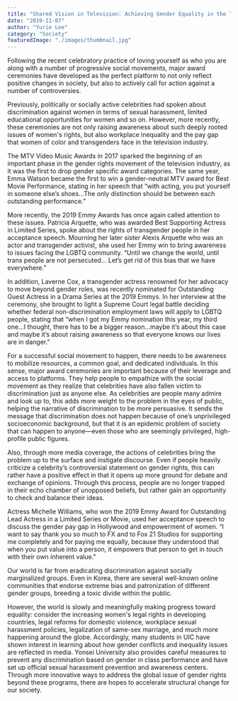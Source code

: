 ```yaml
---
title: "Shared Vision in Television: Achieving Gender Equality in the Television Industry"
date: "2019-11-07"
author: "Yurie Lee"
category: "Society"
featuredImage: "./images/thumbnail.jpg"
---
```


Following the recent celebratory practice of loving yourself as who you are along with a number of progressive social movements, major award ceremonies have developed as the perfect platform to not only reflect positive changes in society, but also to actively call for action against a number of controversies.

Previously, politically or socially active celebrities had spoken about discrimination against women in terms of sexual harassment, limited educational opportunities for women and so on. However, more recently, these ceremonies are not only raising awareness about such deeply rooted issues of women's rights, but also workplace inequality and the pay gap that women of color and transgenders face in the television industry.

The MTV Video Music Awards in 2017 sparked the beginning of an important phase in the gender rights movement of the television industry, as it was the first to drop gender specific award categories. The same year, Emma Watson became the first to win a gender-neutral MTV award for Best Movie Performance, stating in her speech that “with acting, you put yourself in someone else’s shoes…The only distinction should be between each outstanding performance.”

More recently, the 2019 Emmy Awards has once again called attention to these issues. Patricia Arquette, who was awarded Best Supporting Actress in Limited Series, spoke about the rights of transgender people in her acceptance speech. Mourning her later sister Alexis Arquette who was an actor and transgender activist, she used her Emmy win to bring awareness to issues facing the LGBTQ community. “Until we change the world, until trans people are not persecuted… Let’s get rid of this bias that we have everywhere.”

In addition, Laverne Cox, a transgender actress renowned for her advocacy to move beyond gender roles, was recently nominated for Outstanding Guest Actress in a Drama Series at the 2019 Emmys. In her interview at the ceremony, she brought to light a Supreme Court legal battle deciding whether federal non-discrimination employment laws will apply to LGBTQ people, stating that “when I got my Emmy nomination this year, my third one…I thought, there has to be a bigger reason…maybe it’s about this case and maybe it’s about raising awareness so that everyone knows our lives are in danger.”

For a successful social movement to happen, there needs to be awareness to mobilize resources, a common goal, and dedicated individuals. In this sense, major award ceremonies are important because of their leverage and access to platforms. They help people to empathize with the social movement as they realize that celebrities have also fallen victim to discrimination just as anyone else. As celebrities are people many admire and look up to, this adds more weight to the problem in the eyes of public, helping the narrative of discrimination to be more persuasive. It sends the message that discrimination does not happen because of one’s unprivileged socioeconomic background, but that it is an epidemic problem of society that can happen to anyone—even those who are seemingly privileged, high-profile public figures.

Also, through more media coverage, the actions of celebrities bring the problem up to the surface and instigate discourse. Even if people heavily criticize a celebrity’s controversial statement on gender rights, this can rather have a positive effect in that it opens up more ground for debate and exchange of opinions. Through this process, people are no longer trapped in their echo chamber of unopposed beliefs, but rather gain an opportunity to check and balance their ideas.

Actress Michelle Williams, who won the 2019 Emmy Award for Outstanding Lead Actress in a Limited Series or Movie, used her acceptance speech to discuss the gender pay gap in Hollywood and empowerment of women. “I want to say thank you so much to FX and to Fox 21 Studios for supporting me completely and for paying me equally, because they understood that when you put value into a person, it empowers that person to get in touch with their own inherent value."

Our world is far from eradicating discrimination against socially marginalized groups. Even in Korea, there are several well-known online communities that endorse extreme bias and patronization of different gender groups, breeding a toxic divide within the public.

However, the world is slowly and meaningfully making progress toward equality: consider the increasing women's legal rights in developing countries, legal reforms for domestic violence, workplace sexual harassment policies, legalization of same-sex marriage, and much more happening around the globe. Accordingly, many students in UIC have shown interest in learning about how gender conflicts and inequality issues are reflected in media. Yonsei University also provides careful measures to prevent any discrimination based on gender in class performance and have set up official sexual harassment prevention and awareness centers. Through more innovative ways to address the global issue of gender rights beyond these programs, there are hopes to accelerate structural change for our society.
